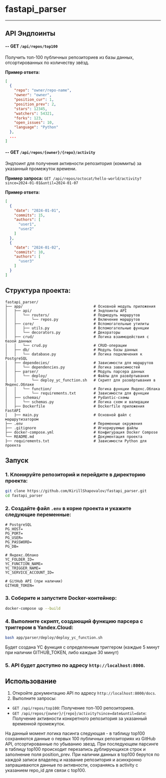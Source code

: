 # fastapi_parser

---

## API Эндпоинты

#### -- **GET** `/api/repos/top100`

Получить топ-100 публичных репозиториев из базы данных, отсортированных по количеству звёзд.

**Пример ответа:**

```json
[
  {
    "repo": "owner/repo-name",
    "owner": "owner",
    "position_cur": 1,
    "position_prev": 2,
    "stars": 12345,
    "watchers": 54321,
    "forks": 123,
    "open_issues": 10,
    "language": "Python"
  },
  ...
]
```

#### -- **GET** `/api/repos/{owner}/{repo}/activity`

Эндпоинт для получения активности репозитория (коммиты) за указанный промежуток времени.

**Пример запроса:**
`GET /api/repos/octocat/hello-world/activity?since=2024-01-01&until=2024-01-07
`

**Пример ответа:**

```json
[
  {
    "date": "2024-01-01",
    "commits": 15,
    "authors": [
      "user1",
      "user2"
    ]
  },
  {
    "date": "2024-01-02",
    "commits": 10,
    "authors": [
      "user3"
    ]
  }
]
```

## Структура проекта:

```
fastapi_parser/
├── app/                                # Основной модуль приложения
│   ├── api/                            # Эндпоинты API
│   │   └── routers/                    # Подмодуль маршрутов
│   │       └── repos.py                # Включение маршрутов
│   ├── core/                           # Вспомогательные утилиты
│   │   ├── utils.py                    # Вспомогательные функции
│   │   └── decorators.py               # Декораторы
│   ├── crud/                           # Логика взаимодействия с базой данных
│   │   └── crud.py                     # CRUD-операции
│   ├── db/                             # Модуль базы данных
│   │   └── database.py                 # Логика подключения к PostgreSQL
│   ├── dependecies/                    # Зависимости для маршрутов
│   │   └── dependencies.py             # Логика зависимостей
│   ├── parser/                         # Модуль парсера данных
│   │   └── deploy/                     # Файлы для развёртывания
│   │       └── deploy_yc_function.sh   # Скрипт для развёртывания в Яндекс.Облаке
│   │   └── function/                   # Логика функции Яндекс.Облака
│   │       └── requirements.txt        # Зависимости для функции
│   ├── schemas/                        # Pydantic-схемы
│   │   └── schemas.py                  # Логика схем и валидации
│   ├── Dockerfile                      # Dockerfile приложения FastAPI
│   ├── main.py                         # Основной файл с маршрутизатором
├── .env                                # Переменные окружения
├── .gitignore                          # Игнорируемые файлы
├── docker-compose.yml                  # Конфигурация Docker Compose
└── README.md                           # Документация проекта
├── requirements.txt                    # Зависимости Python для проекта
```

## Запуск

### 1. Клонируйте репозиторий и перейдите в директорию проекта:

```bash
git clone https://github.com/KirillShapovalov/fastapi_parser.git
cd fastapi_parser
```

### 2. Создайте файл `.env` в корне проекта и укажите следующие переменные:

```
# PostgreSQL
PG_HOST=
PG_PORT=
PG_USER=
PG_PASSWORD=
PG_DB=

# Яндекс.Облако
YC_FOLDER_ID=
YC_FUNCTION_NAME=
YC_TRIGGER_NAME=
YC_SERVICE_ACCOUNT_ID=

# GitHub API (при наличии)
GITHUB_TOKEN=
```

### 3. Соберите и запустите Docker-контейнер:

```bash
docker-compose up --build
```

### 4. Выполните скрипт, создающий функцию парсера с триггером в Yandex.Cloud:

```bash
bash app/parser/deploy/deploy_yc_function.sh
```
Будет создана YC функция с определенным триггером (каждые 5 минут при наличии GITHUB_TOKEN, либо каждые 30 минут)

### 5. API будет доступно по адресу `http://localhost:8000`.

## Использование

1. Откройте документацию API по адресу `http://localhost:8000/docs`.
2. Выполните запросы:

- `GET /api/repos/top100`: Получение топ-100 репозиториев.
- `GET /api/repos/{owner}/{repo}/activity?since=date&until=date`: Получение активности конкретного репозитория за указанный временной промежуток.

На данный момент логика пасинга следующая - в таблицу top100 сохраняются данные о первых 100 публичных репозиториях из GitHub API, отсортированные по убыванию звезд.
При последующем парсинге в таблицу top100 происходит перезапись дублирующихся строк и заполнение поля position_prev.
При наличии данных в top100 берутся по каждой записи владелец и название репозитория и асинхронно запрашиваются данные по активности, сохраняясь в activity с указанием repo_id для связи с top100.
